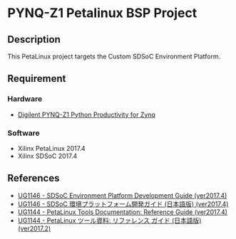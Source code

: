 PYNQ-Z1 Petalinux BSP Project
========


## Description

This PetaLinux project targets the Custom SDSoC Environment Platform.


## Requirement

### Hardware

* [Digilent PYNQ-Z1 Python Productivity for Zynq](https://store.digilentinc.com/pynq-z1-python-productivity-for-zynq/)


### Software

* Xilinx PetaLinux 2017.4
* Xilinx SDSoC 2017.4


## References

* [UG1146 - SDSoC Environment Platform Development Guide (ver2017.4)](https://www.xilinx.com/support/documentation/sw_manuals/xilinx2017_4/ug1146-sdsoc-platform-development.pdf)
* [UG1146 - SDSoC 環境プラットフォーム開発ガイド (日本語版) (ver2017.4)](https://japan.xilinx.com/support/documentation/sw_manuals_j/xilinx2017_4/ug1146-sdsoc-platform-development.pdf)
* [UG1144 - PetaLinux Tools Documentation: Reference Guide (ver2017.4)](https://japan.xilinx.com/support/documentation/sw_manuals_j/xilinx2017_4/ug1144-petalinux-tools-reference-guide.pdf)
* [UG1144 - PetaLinux ツール資料: リファレンス ガイド (日本語版) (ver2017.2)](https://japan.xilinx.com/support/documentation/sw_manuals_j/xilinx2017_2/ug1144-petalinux-tools-reference-guide.pdf)

